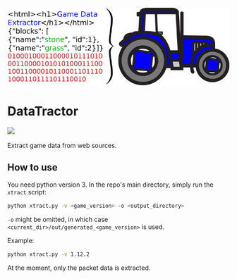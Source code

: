 ![DataTractor logo](logo.png)

# DataTractor

![](https://img.shields.io/badge/python%20version-3.6-blue.svg)

Extract game data from web sources.

## How to use

You need python version 3.
In the repo's main directory, simply run the `xtract` script:

```bash
python xtract.py -v <game_version> -o <output_directory>
```

`-o` might be omitted, in which case `<current_dir>/out/generated_<game_version>` is used.

Example:

```bash
python xtract.py -v 1.12.2
```

At the moment, only the packet data is extracted.
